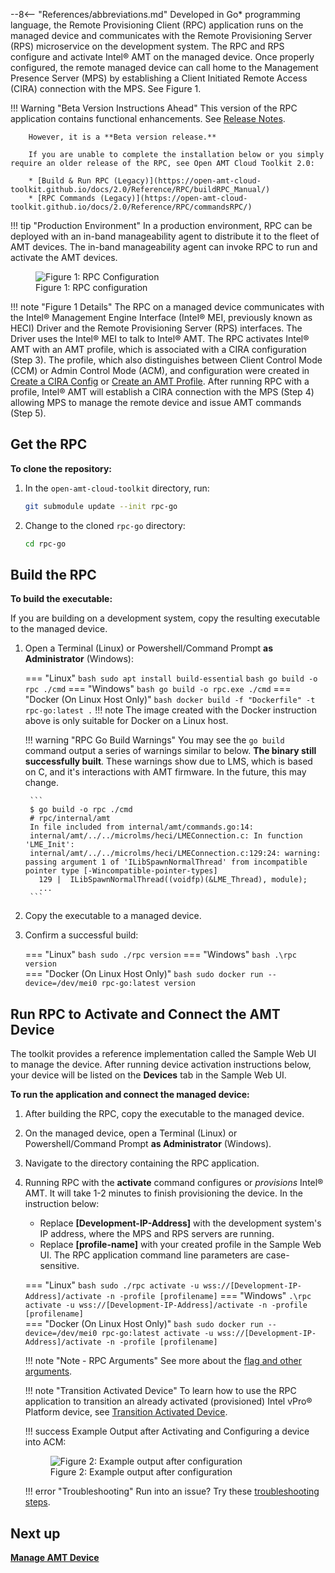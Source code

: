 --8<-- "References/abbreviations.md"
Developed in Go* programming language, the Remote Provisioning Client (RPC) application runs on the managed device and communicates with the Remote Provisioning Server (RPS) microservice on the development system. The RPC and RPS configure and activate Intel® AMT on the managed device. Once properly configured, the remote managed device can call home to the Management Presence Server (MPS) by establishing a Client Initiated Remote Access (CIRA) connection with the MPS. See Figure 1.

!!! Warning "Beta Version Instructions Ahead"
        This version of the RPC application contains functional enhancements. See [Release Notes](../release-notes.md).

        However, it is a **Beta version release.** 
        
        If you are unable to complete the installation below or you simply require an older release of the RPC, see Open AMT Cloud Toolkit 2.0:

        * [Build & Run RPC (Legacy)](https://open-amt-cloud-toolkit.github.io/docs/2.0/Reference/RPC/buildRPC_Manual/)
        * [RPC Commands (Legacy)](https://open-amt-cloud-toolkit.github.io/docs/2.0/Reference/RPC/commandsRPC/)

!!! tip "Production Environment"
        In a production environment, RPC can be deployed with an in-band manageability agent to distribute it to the fleet of AMT devices. The in-band manageability agent can invoke RPC to run and activate the AMT devices.

<figure class="figure-image">
<img src="..\..\assets\images\RPC_Overview.png" alt="Figure 1: RPC Configuration">
<figcaption>Figure 1: RPC configuration</figcaption>
</figure>

!!! note "Figure 1 Details"
    The RPC on a managed device communicates with the Intel® Management Engine Interface (Intel® MEI, previously known as HECI) Driver and the Remote Provisioning Server (RPS) interfaces. The Driver uses the Intel® MEI to talk to Intel® AMT. The RPC activates Intel® AMT with an AMT profile, which is associated with a CIRA configuration (Step 3). The profile, which also distinguishes between Client Control Mode (CCM) or Admin Control Mode (ACM), and configuration were created in [Create a CIRA Config](../GetStarted/createCIRAConfig.md) or [Create an AMT Profile](../GetStarted/createProfileACM.md). After running RPC with a profile, Intel® AMT will establish a CIRA connection with the MPS (Step 4) allowing MPS to manage the remote device and issue AMT commands (Step 5).


## Get the RPC

**To clone the repository:**

1. In the `open-amt-cloud-toolkit` directory, run:
   ``` bash
   git submodule update --init rpc-go
   ```
  
2. Change to the cloned `rpc-go` directory:
   ``` bash
   cd rpc-go
   ```

##  Build the RPC

**To build the executable:**

If you are building on a development system, copy the resulting executable to the managed device.

1. Open a Terminal (Linux) or Powershell/Command Prompt **as Administrator** (Windows):

    === "Linux"
        ``` bash
        sudo apt install build-essential
        ```
        ``` bash
        go build -o rpc ./cmd
        ```
    === "Windows"
        ``` bash
        go build -o rpc.exe ./cmd
        ```
    === "Docker (On Linux Host Only)"
        ``` bash
        docker build -f "Dockerfile" -t rpc-go:latest .
        ```
        !!! note
            The image created with the Docker instruction above is only suitable for Docker on a Linux host.

    !!! warning "RPC Go Build Warnings"
        You may see the `go build` command output a series of warnings similar to below. **The binary still successfully built**. These warnings show due to LMS, which is based on C, and it's interactions with AMT firmware. In the future, this may change.

        ```
        $ go build -o rpc ./cmd
        # rpc/internal/amt
        In file included from internal/amt/commands.go:14:
        internal/amt/../../microlms/heci/LMEConnection.c: In function 'LME_Init':
        internal/amt/../../microlms/heci/LMEConnection.c:129:24: warning: passing argument 1 of 'ILibSpawnNormalThread' from incompatible pointer type [-Wincompatible-pointer-types]
          129 |  ILibSpawnNormalThread((voidfp)(&LME_Thread), module);
          ...
        ```

2. Copy the executable to a managed device. 

3. Confirm a successful build:

    === "Linux"
        ``` bash
        sudo ./rpc version
        ```
    === "Windows"
        ``` bash
        .\rpc version
        ```        
    === "Docker (On Linux Host Only)"
        ``` bash
        sudo docker run --device=/dev/mei0 rpc-go:latest version
        ```

## Run RPC to Activate and Connect the AMT Device

The toolkit provides a reference implementation called the Sample Web UI to manage the device. After running device activation instructions below, your device will be listed on the **Devices** tab in the Sample Web UI. 

**To run the application and connect the managed device:**

1. After building the RPC, copy the executable to the managed device.
   
2. On the managed device, open a Terminal (Linux) or Powershell/Command Prompt **as Administrator** (Windows).

3. Navigate to the directory containing the RPC application. 

4. Running RPC with the **activate** command configures or *provisions* Intel® AMT. It will take 1-2 minutes to finish provisioning the device. 
     In the instruction below:

    - Replace **[Development-IP-Address]** with the development system's IP address, where the MPS and RPS servers are running.
    - Replace **[profile-name]** with your created profile in the Sample Web UI. The RPC application command line parameters are case-sensitive.

    === "Linux"
        ``` bash
        sudo ./rpc activate -u wss://[Development-IP-Address]/activate -n -profile [profilename]
        ```
    === "Windows"
        ```
        .\rpc activate -u wss://[Development-IP-Address]/activate -n -profile [profilename]
        ```        
    === "Docker (On Linux Host Only)"
        ``` bash
        sudo docker run --device=/dev/mei0 rpc-go:latest activate -u wss://[Development-IP-Address]/activate -n -profile [profilename]
        ```

    !!! note "Note - RPC Arguments"
        See more about the [flag and other arguments](../Reference/RPC/commandsRPC.md).

    !!! note "Transition Activated Device"
        To learn how to use the RPC application to transition an already activated (provisioned) Intel vPro® Platform device, see [Transition Activated Device](../Reference/RPC/buildRPC_Manual.md#TransitionDevice).


    !!! success
        Example Output after Activating and Configuring a device into ACM:
        <figure class="figure-image">
        <img src="..\..\assets\images\RPC_Success.png" alt="Figure 2: Example output after configuration">
        <figcaption>Figure 2: Example output after configuration</figcaption>
        </figure>


    !!! error "Troubleshooting"
        Run into an issue? Try these [troubleshooting steps](../Reference/troubleshooting.md).
         

## Next up
**[Manage AMT Device](../GetStarted/manageDevice.md)**
